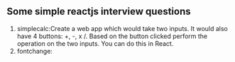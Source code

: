 ## Some simple reactjs interview questions

1. simplecalc:Create a web app which would take two inputs. It would also have 4 buttons: +, -, x /. Based on the button clicked perform the operation on the two inputs. You can do this in React.
2. fontchange: